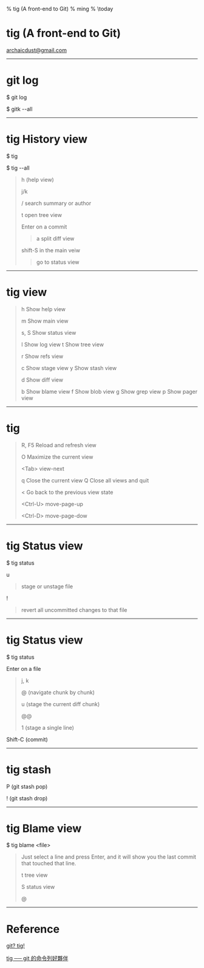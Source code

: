 % tig (A front-end to Git)
% ming
% \today


tig (A front-end to Git)
========================

<archaicdust@gmail.com>

------------------------------------------------------------------------

git log
=======

\$ git log

\$ gitk --all

------------------------------------------------------------------------

tig History view
================

\$ tig

\$ tig --all

> h (help view)
>
> j/k
>
> / search summary or author
>
> t open tree view
>
> Enter on a commit
>
> > a split diff view
>
> shift-S in the main veiw
>
> > go to status view

------------------------------------------------------------------------

tig view
========

> h Show help view
>
> m Show main view
>
> s, S Show status view
>
> l Show log view t Show tree view
>
> r Show refs view
>
> c Show stage view y Show stash view
>
> d Show diff view
>
> b Show blame view f Show blob view g Show grep view p Show pager view

------------------------------------------------------------------------

tig
===

> R, F5 Reload and refresh view
>
> O Maximize the current view
>
> &lt;Tab&gt; view-next
>
> q Close the current view Q Close all views and quit
>
> &lt; Go back to the previous view state
>
> &lt;Ctrl-U&gt; move-page-up
>
> &lt;Ctrl-D&gt; move-page-dow

------------------------------------------------------------------------

tig Status view
===============

\$ tig status

u

> stage or unstage file

!

> revert all uncommitted changes to that file

------------------------------------------------------------------------

tig Status view
===============

\$ tig status

Enter on a file

> j, k
>
> @ (navigate chunk by chunk)
>
> u (stage the current diff chunk)
>
> @@
>
> 1 (stage a single line)

Shift-C (commit)

------------------------------------------------------------------------

tig stash
=========

P (git stash pop)

! (git stash drop)

------------------------------------------------------------------------

tig Blame view
==============

\$ tig blame &lt;file&gt;

> Just select a line and press Enter, and it will show you the last
> commit that touched that line.
>
> t tree view
>
> S status view
>
> @

------------------------------------------------------------------------

Reference
=========

[git? tig!](http://blogs.atlassian.com/2013/05/git-tig/)

[tig ── git 的命令列好夥伴](http://blog.kidwm.net/388)
